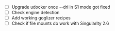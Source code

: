  * [ ] Upgrade udocker once --dri in S1 mode got fixed 
 * [ ] Check engine detection
 * [ ] Add working goglizer recipes
 * [ ] Check if file mounts do work with Singularity 2.6
